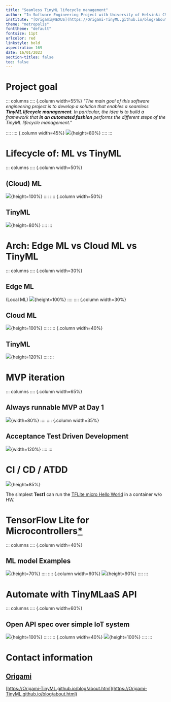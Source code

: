 ```yaml
---
title: "Seamless TinyML lifecycle management"
author: "In Software Engineering Project with University of Helsinki CS"
institute: "[Origami@NEXUS](https://Origami-TinyML.github.io/blog/about.html)"
theme: "metropolis"
fonttheme: "default"
fontsize: 11pt
urlcolor: red
linkstyle: bold
aspectratio: 169
date: 16/01/2023
section-titles: false
toc: false
---
```

# Project goal
::: columns
:::: {.column width=55%}
_"The main goal of this software engineering project is to develop a solution that enables a seamless **TinyML lifecycle management**.
In particular, the idea is to build a framework that **in an automated fashion** performs the different steps of the TinyML lifecycle management."_


::::
:::: {.column width=45%}
![](images/venn.png){height=80%}
::::
:::


# Lifecycle of: ML vs TinyML
::: columns
:::: {.column width=50%}
## (Cloud) ML
![](images/lifecycle_ml.png){height=100%}
::::
:::: {.column width=50%}
## TinyML
![](images/lifecycle_tinyml.png){height=80%}
::::
:::


# Arch: Edge ML vs Cloud ML vs TinyML
::: columns
:::: {.column width=30%}
## Edge ML
(Local ML)
![](images/ml_arch.png){height=100%}
::::
:::: {.column width=30%}
## Cloud ML
![](images/ml_arch_001.png){height=100%}
::::
:::: {.column width=40%}
## TinyML
![](images/ml_arch_002.png){height=120%}
::::
:::


# MVP iteration
::: columns
:::: {.column width=65%}
## Always runnable MVP at Day 1
![](images/mvp_journey.png){width=80%}
::::
:::: {.column width=35%}
## Acceptance Test Driven Development
![](images/atdd.png){width=120%}
::::
:::

# CI / CD / ATDD
![](images/tdd.png){height=85%}

The simplest **Test1** can run the [TFLite micro Hello World](https://www.tensorflow.org/lite/microcontrollers#explore_the_examples) in a container w/o HW.


# TensorFlow Lite for Microcontrollers[*](https://github.com/tensorflow/tflite-micro/tree/main/tensorflow/lite/micro/examples)
::: columns
:::: {.column width=40%}
## ML model Examples
![](images/tflm_examples.png){height=70%}
::::
:::: {.column width=60%}
![](images/tflm_hws.png){height=90%}
::::
:::

# Automate with TinyMLaaS API
::: columns
:::: {.column width=60%}
## Open API spec over simple IoT system
![](images/api-server.png){height=100%}
::::
:::: {.column width=40%}
![](images/demo2-sq.png){height=100%}
::::
:::

# Contact information
## [Origami](#Team)
[https://Origami-TinyML.github.io/blog/about.html](https://Origami-TinyML.github.io/blog/about.html)
